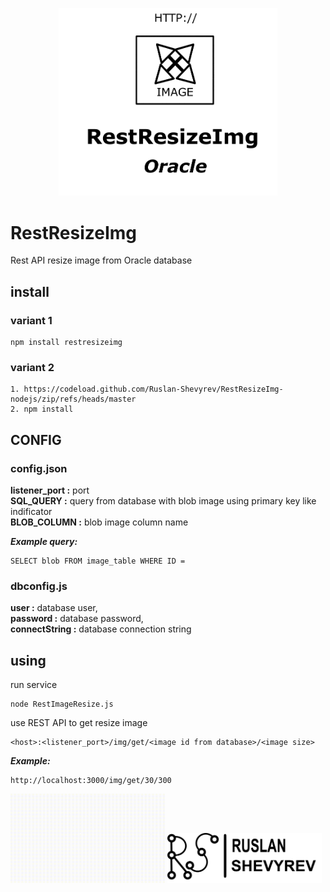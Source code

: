 <p align="center">
  <img src="/media/RestResizeImage.gif" width="350" title="RestResizeImage">
</p>

# RestResizeImg

Rest API resize image from Oracle database

## install

### variant 1
```
npm install restresizeimg
```

### variant 2

```
1. https://codeload.github.com/Ruslan-Shevyrev/RestResizeImg-nodejs/zip/refs/heads/master
2. npm install
```
 
## CONFIG

### config.json

**listener_port :** port\
**SQL_QUERY :** query from database with blob image using primary key like indificator\
**BLOB_COLUMN :** blob image column name

***Example query:***
```
SELECT blob FROM image_table WHERE ID = 
```

### dbconfig.js

**user          :** database user,\
**password      :** database password,\
**connectString :** database connection string

## using

run service
```
node RestImageResize.js
```
use REST API to get resize image
```
<host>:<listener_port>/img/get/<image id from database>/<image size>
```
***Example:***
```
http://localhost:3000/img/get/30/300 
```

<p align="left">
  <img src="/media/logo.gif" width="49%" title="logo">
  <img src="/media/logoRS_FULL.png" width="49%" title="RuslanShevyrev" >
</p>